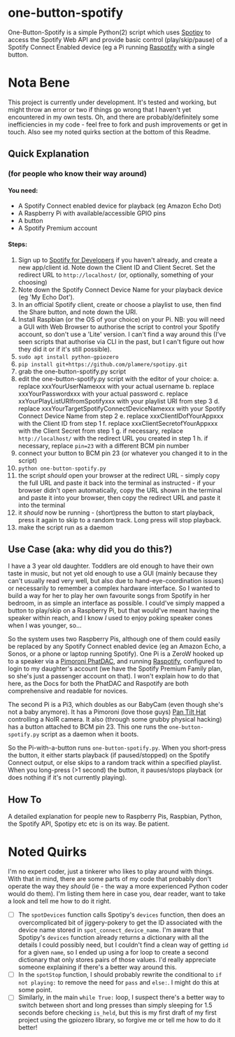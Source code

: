 # one-button-spotify

One-Button-Spotify is a simple Python(2) script which uses [Spotipy](https://github.com/plamere/spotipy/) to access the Spotify Web API and provide basic control (play/skip/pause) of a Spotify Connect Enabled device (eg a Pi running [Raspotify](https://github.com/dtcooper/raspotify) with a single button. 

# Nota Bene

This project is currently under development. It's tested and working, but might throw an error or two if things go wrong that I haven't yet encountered in my own tests. Oh, and there are probably/definitely some inefficiencies in my code - feel free to fork and push improvements or get in touch. Also see my noted quirks section at the bottom of this Readme.

## Quick Explanation
### (for people who know their way around)

#### You need: 
* A Spotify Connect enabled device for playback (eg Amazon Echo Dot)
* A Raspberry Pi with available/accessible GPIO pins
* A button
* A Spotify Premium account

#### Steps:
1. Sign up to [Spotify for Developers](https://beta.developer.spotify.com/) if you haven't already, and create a new app/client id. Note down the Client ID and Client Secret. Set the redirect URL to `http://localhost/` (or, optionally, something of your choosing)
2. Note down the Spotify Connect Device Name for your playback device (eg 'My Echo Dot').
3. In an official Spotify client, create or choose a playlist to use, then find the Share button, and note down the URI.
4. Install Raspbian (or the OS of your choice) on your Pi. NB: you will need a GUI with Web Browser to authorise the script to control your Spotify account, so don't use a 'Lite' version. I can't find a way around this (I've seen scripts that authorise via CLI in the past, but I can't figure out how they did it or if it's still possible).
5. `sudo apt install python-gpiozero`
6. `pip install git+https://github.com/plamere/spotipy.git`
7. grab the one-button-spotify.py script
8. edit the one-button-spotify.py script with the editor of your choice:
    a. replace xxxYourUserNamexxx with your actual username
    b. replace xxxYourPasswordxxx with your actual password
    c. replace xxYourPlayListURIfromSpotifyxxx with your playlist URI from step 3
    d. replace xxxYourTargetSpotifyConnectDeviceNamexxx with your Spotify Connect Device Name from step 2
    e. replace xxxClientIDofYourAppxxx with the Client ID from step 1
    f. replace xxxClientSecretofYourAppxxx with the Client Secret from step 1
    g. if necessary, replace `http://localhost/` with the redirect URL you created in step 1
    h. if necessary, replace `pin=23` with a different BCM pin number
9. connect your button to BCM pin 23 (or whatever you changed it to in the script)
10. `python one-button-spotify.py`
11. the script *should* open your browser at the redirect URL - simply copy the full URL and paste it back into the terminal as instructed - if your browser didn't open automatically, copy the URL shown in the terminal and paste it into your browser, then copy the redirect URL and paste it into the terminal
12. it *should* now be running - (short)press the button to start playback, press it again to skip to a random track. Long press will stop playback.
13. make the script run as a daemon

## Use Case (aka: why did you do this?)

I have a 3 year old daughter. Toddlers are old enough to have their own taste in music, but not yet old enough to use a GUI (mainly because they can't usually read very well, but also due to hand-eye-coordination issues) or necessarily to remember a complex hardware interface. So I wanted to build a way for her to play her own favourite songs from Spotify in her bedroom, in as simple an interface as possible. I could've simply mapped a button to play/skip on a Raspberry Pi, but that would've meant having the speaker within reach, and I know *I* used to enjoy poking speaker cones when I was younger, so...

So the system uses two Raspberry Pis, although one of them could easily be replaced by any Spotify Connect enabled device (eg an Amazon Echo, a Sonos, or a phone or laptop running Spotify). One Pi is a ZeroW hooked up to a speaker via a [Pimoroni PhatDAC](https://shop.pimoroni.com/products/phat-dac), and running [Raspotify](https://github.com/dtcooper/raspotify), configured to login to my daughter's account (we have the Spotify Premium Family plan, so she's just a passenger account on that). I won't explain how to do that here, as the Docs for both the PhatDAC and Raspotify are both comprehensive and readable for novices.

The second Pi is a Pi3, which doubles as our BabyCam (even though she's not a baby anymore). It has a Pimoroni (love those guys) [Pan Tilt Hat](https://shop.pimoroni.com/products/pan-tilt-hat) controlling a NoIR camera. It also (through some grubby physical hacking) has a button attached to BCM pin 23. This one runs the `one-button-spotify.py` script as a daemon when it boots. 

So the Pi-with-a-button runs `one-button-spotify.py`. When you short-press the button, it either starts playback (if paused/stopped) on the Spotify Connect output, or else skips to a random track within a specified playlist. When you long-press (>1 second) the button, it pauses/stops playback (or does nothing if it's not currently playing).

## How To

A detailed explanation for people new to Raspberry Pis, Raspbian, Python, the Spotify API, Spotipy etc etc is on its way. Be patient.

# Noted Quirks

I'm no expert coder, just a tinkerer who likes to play around with things. With that in mind, there are some parts of my code that probably don't operate the way they *should* (ie - the way a more experienced Python coder would do them). I'm listing them here in case you, dear reader, want to take a look and tell me how to do it right.

- [ ] The `spotDevices` function calls Spotipy's `devices` function, then does an overcomplicated bit of jiggery-pokery to get the ID associated with the device name stored in `spot_connect_device_name`. I'm aware that Spotipy's `devices` function already returns a dictionary with all the details I could possibly need, but I couldn't find a clean way of getting `id` for a given `name`, so I ended up using a for loop to create a second dictionary that only stores pairs of those values. I'd really appreciate someone explaining if there's a better way around this.
- [ ] In the `spotStop` function, I should probably rewrite the conditional to `if not playing:` to remove the need for `pass` and `else:`. I might do this at some point.
- [ ] Similarly, in the main `while True:` loop, I suspect there's a better way to switch between short and long presses than simply sleeping for 1.5 seconds before checking `is_held`, but this is my first draft of my first project using the gpiozero library, so forgive me or tell me how to do it better!